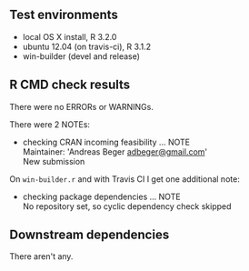 ## Test environments
* local OS X install, R 3.2.0
* ubuntu 12.04 (on travis-ci), R 3.1.2
* win-builder (devel and release)

## R CMD check results

There were no ERRORs or WARNINGs. 

There were 2 NOTEs:

* checking CRAN incoming feasibility ... NOTE <br>
Maintainer: 'Andreas Beger <adbeger@gmail.com>' <br>
New submission

On `win-builder.r` and with Travis CI I get one additional note:

* checking package dependencies ... NOTE <br>
  No repository set, so cyclic dependency check skipped

## Downstream dependencies

There aren't any.